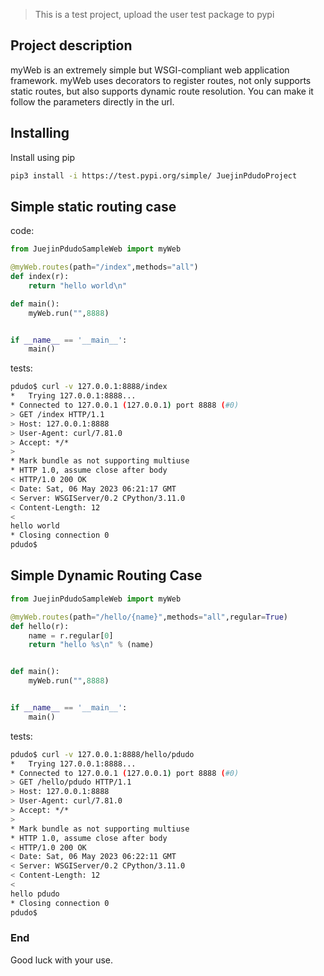 
> This is a test project, upload the user test package to pypi

## Project description
myWeb is an extremely simple but WSGI-compliant web application framework. myWeb uses decorators to register routes, not only supports static routes, but also supports dynamic route resolution. You can make it follow the parameters directly in the url.


## Installing
Install using pip

```bash
pip3 install -i https://test.pypi.org/simple/ JuejinPdudoProject
```

## Simple static routing case
code:
```python
from JuejinPdudoSampleWeb import myWeb

@myWeb.routes(path="/index",methods="all")
def index(r):
    return "hello world\n"

def main():
    myWeb.run("",8888)


if __name__ == '__main__':
    main()
```

tests:
```bash
pdudo$ curl -v 127.0.0.1:8888/index
*   Trying 127.0.0.1:8888...
* Connected to 127.0.0.1 (127.0.0.1) port 8888 (#0)
> GET /index HTTP/1.1
> Host: 127.0.0.1:8888
> User-Agent: curl/7.81.0
> Accept: */*
>
* Mark bundle as not supporting multiuse
* HTTP 1.0, assume close after body
< HTTP/1.0 200 OK
< Date: Sat, 06 May 2023 06:21:17 GMT
< Server: WSGIServer/0.2 CPython/3.11.0
< Content-Length: 12
<
hello world
* Closing connection 0
pdudo$
```


## Simple Dynamic Routing Case
```python
from JuejinPdudoSampleWeb import myWeb

@myWeb.routes(path="/hello/{name}",methods="all",regular=True)
def hello(r):
    name = r.regular[0]
    return "hello %s\n" % (name)


def main():
    myWeb.run("",8888)


if __name__ == '__main__':
    main()
```

tests:
```bash
pdudo$ curl -v 127.0.0.1:8888/hello/pdudo
*   Trying 127.0.0.1:8888...
* Connected to 127.0.0.1 (127.0.0.1) port 8888 (#0)
> GET /hello/pdudo HTTP/1.1
> Host: 127.0.0.1:8888
> User-Agent: curl/7.81.0
> Accept: */*
>
* Mark bundle as not supporting multiuse
* HTTP 1.0, assume close after body
< HTTP/1.0 200 OK
< Date: Sat, 06 May 2023 06:22:11 GMT
< Server: WSGIServer/0.2 CPython/3.11.0
< Content-Length: 12
<
hello pdudo
* Closing connection 0
pdudo$
```

### End
Good luck with your use.
